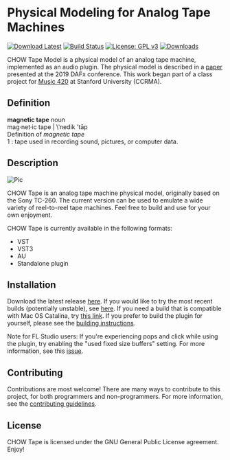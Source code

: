 # Physical Modeling for Analog Tape Machines
[![Download Latest](https://img.shields.io/badge/download-latest-blue.svg)](https://github.com/jatinchowdhury18/AnalogTapeModel/releases/latest)
[![Build Status](https://travis-ci.com/jatinchowdhury18/AnalogTapeModel.svg?token=Ub9niJrqG1Br1qaaxp7E&branch=master)](https://travis-ci.com/jatinchowdhury18/AnalogTapeModel)
[![License: GPL v3](https://img.shields.io/badge/License-GPLv3-brightgreen.svg)](https://www.gnu.org/licenses/gpl-3.0)
[![Downloads](https://img.shields.io/github/downloads/jatinchowdhury18/AnalogTapeModel/total)](https://somsubhra.com/github-release-stats/?username=jatinchowdhury18&repository=AnalogTapeModel)

CHOW Tape Model is a physical model of an analog tape machine,
implemented as an audio plugin. The physical model is described
in a [paper](http://dafx2019.bcu.ac.uk/papers/DAFx2019_paper_3.pdf)
presented at the 2019 DAFx conference. This work began part of a
class project for [Music 420](https://ccrma.stanford.edu/courses/420/)
at Stanford University (CCRMA).

## Definition
**magnetic tape** noun<br/>
mag·net·​ic tape | \ˈnedik 'tāp\
Definition of *magnetic tape*<br/>
1 : tape used in recording sound, pictures, or computer data.

## Description
![Pic](https://www.hifiengine.com/images/model/sony_tc-260.jpg)

CHOW Tape is an analog tape machine physical model, originally
based on the Sony TC-260. The current version can be used to
emulate a wide variety of reel-to-reel tape machines.
Feel free to build and use for your own enjoyment.

CHOW Tape is currently available in the following formats:
  - VST
  - VST3
  - AU
  - Standalone plugin

## Installation

Download the latest release
[here](https://github.com/jatinchowdhury18/AnalogTapeModel/releases/latest).
If you would like to try the most recent builds (potentially unstable),
see [here](https://github.com/jatinchowdhury18/AnalogTapeModel/tree/master/Plugin/Bin).
If you need a build that is compatible with Mac OS Catalina, try
[this link](https://www.dropbox.com/s/n14b1ju8kofp71v/CHOWTape.zip).
If you prefer to build the plugin for yourself, please see the
[building instructions](https://github.com/jatinchowdhury18/AnalogTapeModel/blob/master/BUILDING.md).

Note for FL Studio users: If you're experiencing pops and click while using
the plugin, try enabling the "used fixed size buffers" setting. For more
information, see this [issue](https://github.com/jatinchowdhury18/AnalogTapeModel/issues/17#issuecomment-640199581).

## Contributing

Contributions are most welcome! There are many ways to contribute to this 
project, for both programmers and non-programmers. For more information,
see the
[contributing guidelines](https://github.com/jatinchowdhury18/AnalogTapeModel/blob/master/CONTRIBUTING.md).

## License
CHOW Tape is licensed under the GNU General Public License agreement. Enjoy!
